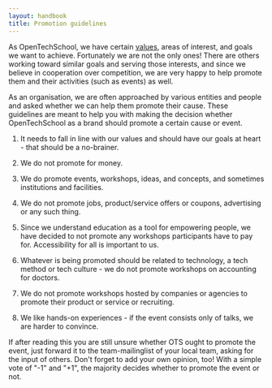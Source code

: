 ```yaml
---
layout: handbook
title: Promotion guidelines
---
```


As OpenTechSchool, we have certain [values](/about.html#core_values), areas of interest, and goals we want to achieve. Fortunately we are not the only ones! There are others working toward similar goals and serving those interests, and since we believe in cooperation over competition, we are very happy to help promote them and their activities (such as events) as well.

As an organisation, we are often approached by various entities and people and asked whether we can help them promote their cause. These guidelines are meant to help you with making the decision whether OpenTechSchool as a brand should promote a certain cause or event.

1. It needs to fall in line with our values and should have our goals at heart - that should be a no-brainer.

2. We do not promote for money.

3. We do promote events, workshops, ideas, and concepts, and sometimes institutions and facilities.

4. We do not promote jobs, product/service offers or coupons, advertising or any such thing.

4. Since we understand education as a tool for empowering people, we have decided to not promote any workshops participants have to pay for. Accessibility for all is important to us.
 
5. Whatever is being promoted should be related to technology, a tech method or tech culture - we do not promote workshops on accounting for doctors.

6. We do not promote workshops hosted by companies or agencies to promote their product or service or recruiting.

7. We like hands-on experiences - if the event consists only of talks, we are harder to convince.

If after reading this you are still unsure whether OTS ought to promote the event, just forward it to the team-mailinglist of your local team, asking for the input of others. Don't forget to add your own opinion, too! With a simple vote of "-1" and "+1", the majority decides whether to promote the event or not.
